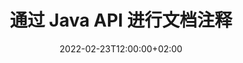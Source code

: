---
############################# Static ############################
layout: "product"
date: 2022-02-23T12:00:00+02:00
draft: false

product: "Annotation"
product_tag: "annotation"
platform: "Java"
platform_tag: "java"

############################# Head ############################
head_title: "Java 文档注释 API |查看和注释 PDF Word Excel PPTX 图像"
head_description: "Java 文档注释 API。查看、标记、评论和注释 PDF、Word DOCX、Excel XLSX、PPTX、EML EMLX、VSS VSD、OTP、CAD 和图像文件格式。"

############################# Header ##########################
title: "通过 Java API 进行文档注释"
description: "构建具有查看和注释 PDF、HTML、MS Office 和其他文档格式功能的 Java 应用程序，无需安装任何外部软件。"
button:
    enable: true
    icon: "fas fa-arrow-down"
    label: "下载免费试用版"
    link: "https://downloads.groupdocs.com/annotation/java"

############################# SubMenu #########################
submenu:
    enable: true
    
    left:
        img_alt: "GroupDocs.Annotation for Java"
        image: "https://www.groupdocs.cloud/templates/groupdocs/images/product-logos/groupdocs-annotation-java.png"
        product: "GroupDocs.Annotation"
        platform: "Java"

    middle:
        button:
            # button loop
            - link: "#features"
              text: "特征"

            # button loop
            - link: "https://products.groupdocs.app/annotation"
              text: "现场演示"

            # button loop
            - link: "https://purchase.groupdocs.com/pricing/annotation/java"
              text: "价钱"

    right:
        link_download: "https://downloads.groupdocs.com/annotation"
        link_learn: "https://docs.groupdocs.com/annotation/java/"
        link_buy: "https://purchase.groupdocs.com"

############################# Overview ############################
overview:
    enable: true
    content: |
      GroupDocs.Annotation Java API 是一款产品，允许您在不同平台和操作系统（例如 Android、MacOS、Linux、Windows）上处理文档中的注释。 GroupDocs.Annotation 提供了一个具有简单 API 的库，具有许多优点：例如，如果您需要对数据保密或选择使用该库需要多少权限，或者部分更改使用注释的工作，该库非常适合轻便灵活。

      GroupDocs.Annotation for Java API 允许您使用不同类型的注释，其中包括：文本、折线、区域、下划线、点、水印、箭头、椭圆、文本替换、距离、文本字段、资源编辑等。并支持大多数流行的文档格式，例如：PDF、HTML、Microsoft Office Word、Excel 电子表格、PowerPoint 演示文稿、Visio、Outlook 电子邮件、图像、图元文件、CAD 绘图和各种其他格式。该 API 提供获取文档页面缩略图的功能，并支持在 PDF 文件中导入和导出注释。

      使用库，您可以[添加]（/annotation/java/bmp/），[编辑]（/annotation/java/bmp/），[提取]（/annotation/java/bmp/）和[删除]（/annotation/java/bmp/) 来自文档的注释、旋转文档、更改缩略图解决方案，这并不是所有可能性的完整列表。它还提供了一套全面的数据对象，可根据您的要求在所有受支持的文档格式中自定义注释属性。

      使用 GroupDocs.Annotation for Java API 非常简单，仅包含几个基本步骤。首先，您需要设置许可证，然后选择要使用的文件，然后使用文档注释进行某种操作（删除/编辑/提取/删除）并保存结果。有关更多信息，请参阅产品[文档](https://docs.groupdocs.com/annotation/java/getting-started/) 或我们的[示例](https://github.com/groupdocs-annotation/GroupDocs.Annotation -for-Java) 设置。
      
      GroupDocs.Annotation 定期更新并为其客户提供支持，随时欢迎您向我们提问或发送您的想法或告诉我们您对新内容的需求，我们很乐意在新版本中实现它。
    tabs:
      enable: true
      
      ## TAB ONE ##
      tab_one:
        description: |
          以下是 GroupDocs.Annotation for Java 的概述：
      
        right:
          enable: true
          icon: "fab fa-html5"
          title:  概述
          content: |
            * 添加注释
            * 导出注释 
            * 导入注释
            * 基于回复的评论
            * 注释兼容性
      
      ## TAB TWO ##
      tab_two:
        description: |
          GroupDocs.Annotation for Java 支持所有流行的[文档文件格式](https://docs.groupdocs.com/annotation/java/supported-document-formats/)，包括：Microsoft Office、PDF、图像等。

        left:
          enable: true
          table:
            # table loop
            - title: "Microsoft Office Formats"
              content: |
                * **Word**: [DOC](/annotation/java/doc/), [DOCX](/annotation/java/docx/), [DOCM](/annotation/java/docm/), [DOT](/annotation/java/dot/), [DOTX](/annotation/java/dotx/), [RTF](/annotation/java/rtf/)
                * **Excel**: [XLS](/annotation/java/xls/), [XLSX](/annotation/java/xlsx/), [XLSB](/annotation/java/xlsb/), [XLSM](/annotation/java/xlsm/)
                * **PowerPoint**: [PPT](/annotation/java/ppt/), [PPTX](/annotation/java/pptx/), [PPS](/annotation/java/pps/), [PPSX](/annotation/java/ppsx/), [POTM](/annotation/java/potm/), [POTX](/annotation/java/potx/), [PPSM](/annotation/java/ppsm/), [PPTM](/annotation/java/pptm/), [WMF](/annotation/java/wmf/), [EMF](/annotation/java/emf/)
                * **Outlook**: [EML](/annotation/java/eml/), [EMLX](/annotation/java/emlx/), [MSG](/annotation/java/msg/)
                * **Visio**: [VSS](/annotation/java/vss/), [VST](/annotation/java/vst/), [VSD](/annotation/java/vsd/), [VSDX](/annotation/java/vsdx/), [VSX](/annotation/java/vsx/)

        right:
          enable: true
          table:
            # table loop
            - title: "Other Formats"
              content: |
                * **Portable**: [PDF](/annotation/java/pdf/) (PDF/A-1a, PDF/A-1b, PDF/A-2a)
                * **OpenDocument**: [ODT](/annotation/java/odt/), [ODS](/annotation/java/ods/), [ODP](/annotation/java/odp/)
                * **Images**: [BMP](/annotation/java/bmp/), [JPG](/annotation/java/jpg/), [JPEG](/annotation/java/jpeg/), [TIFF](/annotation/java/tiff/), [TIF](/annotation/java/tif/), [PNG](/annotation/java/png/), [GIF](/annotation/java/gif/), [DCM](/annotation/java/dcm/), [DICOM](/annotation/java/dicom/)
                * **AutoCAD**: [DWG](/annotation/java/dwg/), [DXF](/annotation/java/dxf/), [CAD](/annotation/java/cad/)
                * **Other**: [HTM](/annotation/java/htm/), [HTML](/annotation/java/html/), [CSV](/annotation/java/csv/), [DJVU](/annotation/java/djvu/), [OTP](/annotation/java/otp/), [OTT](/annotation/java/ott/)

      ## TAB THREE ##
      tab_three:
        description: |
          GroupDocs.Annotation for Java 支持以下操作系统、框架和包管理器：
        
        left:
          enable: true
          table:
            # table loop
            - icon: "fab fa-windows"
              title:  操作系统
              content: |
                * Microsoft Windows Desktop
                * Microsoft Windows Server
                * Linux
                * MacOS

            # table loop
            - icon: "fas fa-code"
              title:  支持的框架
              content: |
                * Java 7 (1.7) and above

        right:
          enable: true
          table:
            # table loop
            - icon: "fas fa-cogs"
              title:  开发环境
              content: |
                * NetBeans
                * IntelliJ IDEA
                * Eclipse

            # table loop
            - icon: "fas fa-tools"
              title:  构建自动化工具
              content: |
                * Maven

############################# Features ############################
features:
    enable: true
    title: Java 功能的 GroupDocs.Annotation

    feature:
      # feature loop
      - icon: "fas fa-copy"
        link: "https://docs.groupdocs.com/annotation/java/add-area-annotation/"
        content: 在文档中添加区域注释并链接简单和嵌套注释

      # feature loop
      - icon: "fas fa-eye"
        link: "https://docs.groupdocs.com/annotation/java/add-arrow-annotation/"
        content: 使用箭头注释指向特定内容

      # feature loop
      - icon: "fas fa-bolt"
        link: "https://docs.groupdocs.com/annotation/java/add-watermark-annotation/"
        content: 将文本水印设置为 PDF、幻灯片、Excel 工作表、图像和图表的倾斜位置
      
      # feature loop
      - icon: "fas fa-file-powerpoint"
        link: "https://docs.groupdocs.com/annotation/java/add-point-annotation/"
        content: 使用点注释将弹出注释添加到文档中的任何位置

      # feature loop
      - icon: "fas fa-code"
        link: "https://docs.groupdocs.com/annotation/java/add-polyline-annotation/"
        content: 使用折线注释连接线段、弧段或两者的序列

      # feature loop
      - icon: "fas fa-cloud"
        link: "https://docs.groupdocs.com/annotation/java/add-ellipse-annotation/"
        content: 将椭圆注释添加到 PDF、Word 文档、电子表格、演示文稿、图表和图像

      # feature loop
      - icon: "fas fa-remove-format"
        link: "https://docs.groupdocs.com/annotation/java/add-watermark-annotation/"
        content: 为 PDF、PowerPoint、Excel、图像和图表添加倾斜水印

      # feature loop
      - icon: "fas fa-comment-slash"
        link: "https://docs.groupdocs.com/annotation/java/add-underline-annotation/"
        content: 获取文档图像表示中文本注释的坐标

      # feature loop
      - icon: "fas fa-location-arrow"
        link: "https://docs.groupdocs.com/annotation/java/add-annotation-to-the-document/"
        content: 在文档中添加下划线、删除线或修改特定文本

      # feature loop
      - icon: "fas fa-border-all"
        link: "https://docs.groupdocs.com/annotation/java/add-annotation-to-the-document/"
        content: 在文档中添加文本图章或水印和文本字段

      # feature loop
      - icon: "fas fa-wrench"
        link: "https://docs.groupdocs.com/annotation/java/add-point-annotation/"
        content: 在 Word 文档和 PowerPoint 演示文稿中导入和导出注释

      # feature loop
      - icon: "fas fa-columns"
        link: "https://docs.groupdocs.com/annotation/java/add-strikeout-annotation/"
        content: 使用文本、文本替换、水印和资源编辑注释类型对 Excel 电子表格进行注释

      # feature loop
      - icon: "fas fa-file-word"
        link: "https://docs.groupdocs.com/annotation/java/get-file-info/"
        content: 向 PowerPoint 演示文稿和幻灯片添加折线、删除线、下划线或文本注释

      # feature loop
      - icon: "fas fa-envelope"
        link: "https://docs.groupdocs.com/annotation/java/basic-usage/"
        content: 使用 X、Y 坐标在演示文稿中标记点注释

      # feature loop
      - icon: "fas fa-print"
        link: "https://docs.groupdocs.com/annotation/java/add-strikeout-annotation/"
        content: 向图像添加删除线、文本、下划线或多段线注释

      # feature loop
      - icon: "fas fa-file-archive"
        link: "https://docs.groupdocs.com/annotation/java/add-link-annotation/"
        content: 获取 Visio 图表的文档信息和图像，例如 VSS 和 VSD
      
      # feature loop
      - icon: "fas fa-file-code"
        link: "https://docs.groupdocs.com/annotation/java/basic-usage/"
        content: 获取文档页面的缩略图并使用多页 TIFF 文件

      # feature loop
      - icon: "fas fa-file-excel"
        link: "https://docs.groupdocs.com/annotation/java/get-file-info/"
        content: 使用单个函数调用获取文档的所有注释

      # feature loop
      - icon: "fas fa-heading"
        link: "https://docs.groupdocs.com/annotation/java/add-link-annotation/"
        content: 将链接注释添加到 PDF、Word 和 PowerPoint 演示文稿

      # feature loop
      - icon: "fas fa-project-diagram"
        link: "https://docs.groupdocs.com/annotation/java/add-point-annotation/"
        content: SVG 路径解析支持 PDF、Word、图表、幻灯片和其他主要文档格式

      # feature loop
      - icon: "fas fa-cube"
        link: "https://docs.groupdocs.com/annotation/java/technical-support/"
        content: 支持为Word文档添加水印注释和清理文本替换

      # feature loop
      - icon: "fab fa-uncharted"
        link: "https://docs.groupdocs.com/annotation/java/technical-support/"
        content: 文本注释图表中的形状处理支持
  
      # feature loop
      - icon: "fab fa-uncharted"
        link: "https://docs.groupdocs.com/annotation/java/advanced-usage/"
        content: 通过缓存文档页面预览以加快处理速度来节省时间
  
      # feature loop
      - icon: "fab fa-uncharted"
        link: "https://docs.groupdocs.com/annotation/java/add-annotation-to-the-document/"
        content: 即使使用旧格式，也可以轻松注释 Word、Excel 和 PowerPoint 文档

      # feature loop
      - icon: "fab fa-uncharted"
        link: "https://docs.groupdocs.com/annotation/java/add-distance-annotation/"
        content: 显示 Excel、PowerPoint 和图表的距离注释标题

############################# Support ############################
support:
    enable: true

############################# Solutions ############################
solutions:
    enable: true
    title: GroupDocs.Annotation 为其他流行的开发环境提供文档查看 API

    solution:
        # solution loop
        - img_alt: "GroupDocs.Annotation for .NET"
          image: "https://www.groupdocs.cloud/templates/groupdocs/images/product-logos/groupdocs-annotation-net.png"
          product: "GroupDocs.Annotation"
          platform: ".NET"
          link: "/annotation/net/"

############################# Back to top ###############################
back_to_top:
  enable: true
---